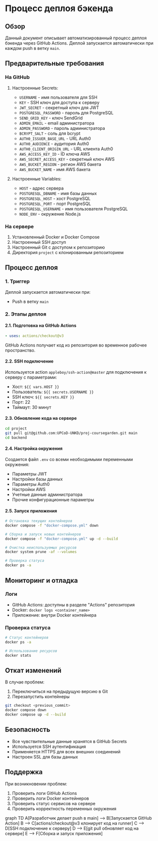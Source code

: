 # Процесс деплоя бэкенда

## Обзор
Данный документ описывает автоматизированный процесс деплоя бэкенда через GitHub Actions. Деплой запускается автоматически при каждом push в ветку `main`.

## Предварительные требования

### На GitHub
1. Настроенные Secrets:
   - `USERNAME` - имя пользователя для SSH
   - `KEY` - SSH ключ для доступа к серверу
   - `JWT_SECRET` - секретный ключ для JWT
   - `POSTGRESQL_PASSWORD` - пароль для PostgreSQL
   - `SEND_GRID_KEY` - ключ SendGrid
   - `ADMIN_EMAIL` - email администратора
   - `ADMIN_PASSWORD` - пароль администратора
   - `BCRYPT_SALT` - соль для bcrypt
   - `AUTH0_ISSUER_BASE_URL` - URL Auth0
   - `AUTH0_AUDIENCE` - аудитория Auth0
   - `AUTH0_CLIENT_ORIGIN_URL` - URL клиента Auth0
   - `AWS_ACCESS_KEY_ID` - ID ключа AWS
   - `AWS_SECRET_ACCESS_KEY` - секретный ключ AWS
   - `AWS_BUCKET_REGION` - регион AWS бакета
   - `AWS_BUCKET_NAME` - имя AWS бакета

2. Настроенные Variables:
   - `HOST` - адрес сервера
   - `POSTGRESQL_DBNAME` - имя базы данных
   - `POSTGRESQL_HOST` - хост PostgreSQL
   - `POSTGRESQL_PORT` - порт PostgreSQL
   - `POSTGRESQL_USERNAME` - имя пользователя PostgreSQL
   - `NODE_ENV` - окружение Node.js

### На сервере
1. Установленный Docker и Docker Compose
2. Настроенный SSH доступ
3. Настроенный Git с доступом к репозиторию
4. Директория `project` с клонированным репозиторием

## Процесс деплоя

### 1. Триггер
Деплой запускается автоматически при:
- Push в ветку `main`

### 2. Этапы деплоя

#### 2.1. Подготовка на GitHub Actions
```yaml
- uses: actions/checkout@v3
```
GitHub Actions получает код из репозитория во временное рабочее пространство.

#### 2.2. SSH подключение
Используется action `appleboy/ssh-action@master` для подключения к серверу с параметрами:
- Хост: `${{ vars.HOST }}`
- Пользователь: `${{ secrets.USERNAME }}`
- SSH ключ: `${{ secrets.KEY }}`
- Порт: 22
- Таймаут: 30 минут

#### 2.3. Обновление кода на сервере
```bash
cd project
git pull git@github.com:UPCoD-UNKD/proj-coursegarden.git main
cd backend
```

#### 2.4. Настройка окружения
Создается файл `.env` со всеми необходимыми переменными окружения:
- Параметры JWT
- Настройки базы данных
- Параметры Auth0
- Настройки AWS
- Учетные данные администратора
- Прочие конфигурационные параметры

#### 2.5. Запуск приложения
```bash
# Остановка текущих контейнеров
docker compose -f "docker-compose.yml" down

# Сборка и запуск новых контейнеров
docker compose -f "docker-compose.yml" up -d --build

# Очистка неиспользуемых ресурсов
docker system prune -af --volumes

# Проверка статуса
docker ps -a
```

## Мониторинг и отладка

### Логи
- GitHub Actions: доступны в разделе "Actions" репозитория
- Docker: `docker logs <container_name>`
- Приложение: внутри Docker контейнера

### Проверка статуса
```bash
# Статус контейнеров
docker ps -a

# Использование ресурсов
docker stats
```

## Откат изменений
В случае проблем:
1. Переключиться на предыдущую версию в Git
2. Перезапустить контейнеры
```bash
git checkout <previous_commit>
docker compose down
docker compose up -d --build
```

## Безопасность
- Все чувствительные данные хранятся в GitHub Secrets
- Используется SSH аутентификация
- Применяется HTTPS для всех внешних соединений
- Настроен SSL для базы данных

## Поддержка
При возникновении проблем:
1. Проверить логи GitHub Actions
2. Проверить логи Docker контейнеров
3. Проверить статус сервисов на сервере
4. Проверить корректность переменных окружения

graph TD
    A[Разработчик делает push в main] --> B[Запускается GitHub Action]
    B --> C[actions/checkout@v3 клонирует код на runner]
    C --> D[SSH подключение к серверу]
    D --> E[git pull обновляет код на сервере]
    E --> F[Сборка и запуск приложения]